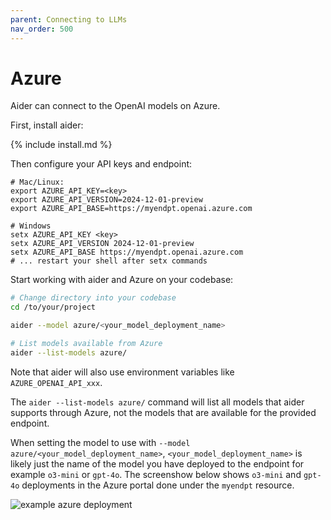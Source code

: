 ```yaml
---
parent: Connecting to LLMs
nav_order: 500
---
```


# Azure

Aider can connect to the OpenAI models on Azure.

First, install aider:

{% include install.md %}

Then configure your API keys and endpoint:

```
# Mac/Linux:                                           
export AZURE_API_KEY=<key>
export AZURE_API_VERSION=2024-12-01-preview
export AZURE_API_BASE=https://myendpt.openai.azure.com

# Windows
setx AZURE_API_KEY <key>
setx AZURE_API_VERSION 2024-12-01-preview
setx AZURE_API_BASE https://myendpt.openai.azure.com
# ... restart your shell after setx commands
```

Start working with aider and Azure on your codebase:

```bash
# Change directory into your codebase
cd /to/your/project

aider --model azure/<your_model_deployment_name>

# List models available from Azure
aider --list-models azure/
```

Note that aider will also use environment variables
like `AZURE_OPENAI_API_xxx`.

The `aider --list-models azure/` command will list all models that aider supports through Azure, not the models that are available for the provided endpoint.

When setting the model to use with `--model azure/<your_model_deployment_name>`, `<your_model_deployment_name>` is likely just the name of the model you have deployed to the endpoint for example `o3-mini` or `gpt-4o`.  The screenshow below shows `o3-mini` and `gpt-4o` deployments in the Azure portal done under the `myendpt` resource.

![example azure deployment](/assets/azure-deployment.png)